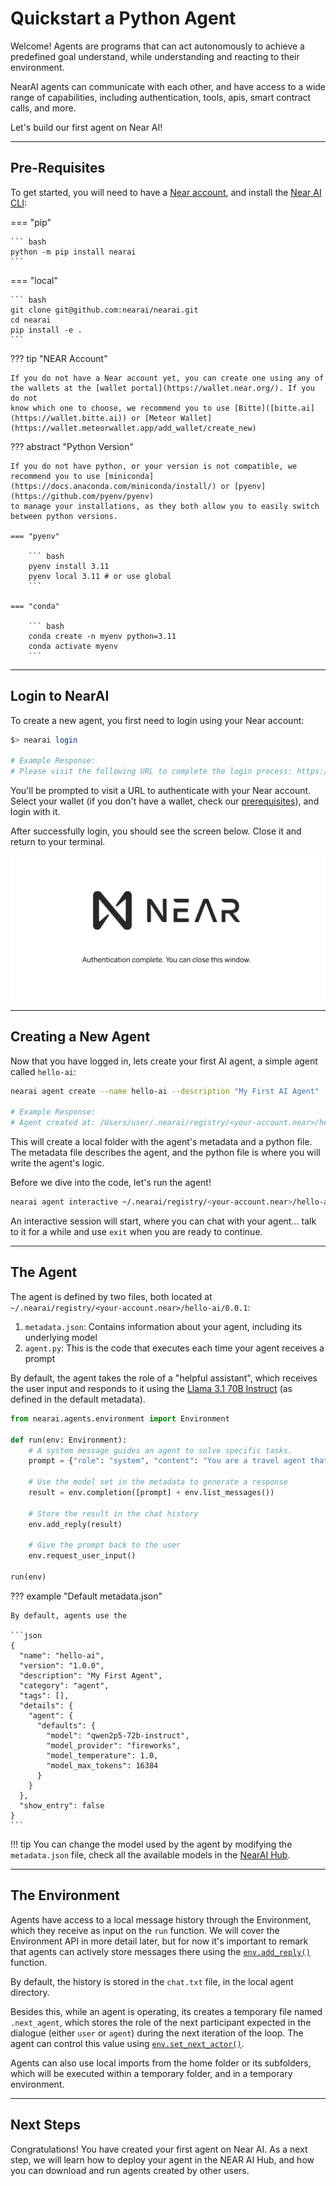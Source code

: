 # Quickstart a Python Agent

Welcome! Agents are programs that can act autonomously to achieve a predefined goal understand, while
understanding and reacting to their environment.

NearAI agents can communicate with each other, and have access to a wide range of capabilities, including
authentication, tools, apis, smart contract calls, and more.

Let's build our first agent on Near AI!

---

## Pre-Requisites

To get started, you will need to have a [Near account](https://wallet.near.org/), and install the [Near AI CLI](https://github.com/nearai/nearai/#setup):

=== "pip"

    ``` bash
    python -m pip install nearai
    ```

=== "local"

    ``` bash
    git clone git@github.com:nearai/nearai.git
    cd nearai
    pip install -e .
    ```

??? tip "NEAR Account"
    
    If you do not have a Near account yet, you can create one using any of the wallets at the [wallet portal](https://wallet.near.org/). If you do not
    know which one to choose, we recommend you to use [Bitte]([bitte.ai](https://wallet.bitte.ai)) or [Meteor Wallet](https://wallet.meteorwallet.app/add_wallet/create_new)

??? abstract "Python Version"

    If you do not have python, or your version is not compatible, we recommend you to use [miniconda](https://docs.anaconda.com/miniconda/install/) or [pyenv](https://github.com/pyenv/pyenv)
    to manage your installations, as they both allow you to easily switch between python versions.

    === "pyenv"

        ``` bash
        pyenv install 3.11
        pyenv local 3.11 # or use global
        ```

    === "conda"

        ``` bash
        conda create -n myenv python=3.11
        conda activate myenv
        ```

---

## Login to NearAI

To create a new agent, you first need to login using your Near account:

``` bash
$> nearai login

# Example Response:
# Please visit the following URL to complete the login process: https://auth.near.ai?message=Welcome+to+NEAR+AI&nonce=<xyzxyzxyzxyzx>&recipient=ai.near&callbackUrl=http%3A%2F%2Flocalhost%3A63130%2Fcapture
```

You'll be prompted to visit a URL to authenticate with your Near account. Select your wallet (if you don't have a wallet, check our [prerequisites](#pre-requisites)), and login with it.

After successfully login, you should see the screen below. Close it and return to your terminal.

![alt text](../assets/agents/quickstart/completed.png)

---

## Creating a New Agent

Now that you have logged in, lets create your first AI agent, a simple agent called `hello-ai`:

```bash
nearai agent create --name hello-ai --description "My First AI Agent"

# Example Response:
# Agent created at: /Users/user/.nearai/registry/<your-account.near>/hello-ai/0.0.1
```

This will create a local folder with the agent's metadata and a python file. The metadata file describes the agent, and the python file is where you will write the agent's logic.

Before we dive into the code, let's run the agent!

```bash
nearai agent interactive ~/.nearai/registry/<your-account.near>/hello-ai/0.0.1 --local
```

An interactive session will start, where you can chat with your agent... talk to it for a while and use `exit` when you are ready to continue.

---

## The Agent

The agent is defined by two files, both located at `~/.nearai/registry/<your-account.near>/hello-ai/0.0.1`: 

1. `metadata.json`: Contains information about your agent, including its underlying model
2. `agent.py`: This is the code that executes each time your agent receives a prompt

By default, the agent takes the role of a "helpful assistant", which receives the user input and responds to it using the [Llama 3.1 70B Instruct](https://huggingface.co/meta-llama/Llama-3.1-70B-Instruct) (as defined in the default metadata).

```python title="agent.py"
from nearai.agents.environment import Environment

def run(env: Environment):
    # A system message guides an agent to solve specific tasks.
    prompt = {"role": "system", "content": "You are a travel agent that helps users plan trips."}

    # Use the model set in the metadata to generate a response
    result = env.completion([prompt] + env.list_messages())

    # Store the result in the chat history
    env.add_reply(result)

    # Give the prompt back to the user
    env.request_user_input()

run(env)
```

??? example "Default metadata.json"

    By default, agents use the 

    ```json
    {
      "name": "hello-ai",
      "version": "1.0.0",
      "description": "My First Agent",
      "category": "agent",
      "tags": [],
      "details": {
        "agent": {
          "defaults": {
            "model": "qwen2p5-72b-instruct",
            "model_provider": "fireworks",
            "model_temperature": 1.0,
            "model_max_tokens": 16384
          }
        }
      },
      "show_entry": false
    }
    ```

!!! tip 
    You can change the model used by the agent by modifying the `metadata.json` file, check all the available models in the [NearAI Hub](https://app.near.ai/models).

---

## The Environment

Agents have access to a local message history through the Environment, which they receive as input on the `run` function. We will cover the Environment API in more detail later, but for now it's important to remark that agents can actively store messages there using the [`env.add_reply()`](api.md#nearai.agents.environment.Environment.add_message) function. 

By default, the history is stored in the `chat.txt` file, in the local agent directory.

Besides this, while an agent is operating, its creates a temporary file named `.next_agent`, which stores the role of the next participant expected in the dialogue (either `user` or `agent`) during the next iteration of the loop. The agent can control this value using [`env.set_next_actor()`](api.md#nearai.agents.environment.Environment.set_next_actor).

Agents can also use local imports from the home folder or its subfolders, which will be executed within a temporary folder, and in a temporary environment.

---

## Next Steps

Congratulations! You have created your first agent on Near AI. As a next step, we will learn how to deploy your agent in the NEAR AI Hub, and how you can download and run agents created by other users.